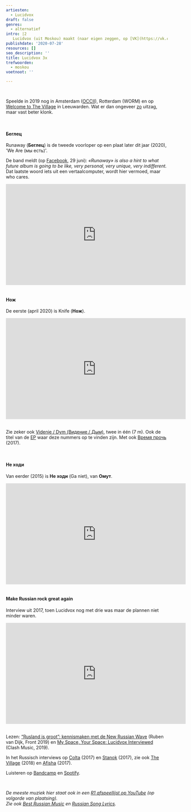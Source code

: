 ```yaml
---
artiesten:
  - Lucidvox
draft: false
genres:
  - alternatief
intro: |2
   Lucidvox (uit Moskou) maakt (naar eigen zeggen, op [VK](https://vk.com/lucidvox)) ‘psyched-out krautpunk, noisepop / lucidcore’. Komt geen man aan te pas; vier dames – Anna, Alina, Galla en Nadezhda – doen het werk. Zou kunnen dat je ze al eens gezien hebt. Lucidvox komt vaker over de grens dan gemiddeld voor een Russische band, en zelfs tot bij ons. 
publishdate: '2020-07-28'
resources: []
seo_description: ''
title: Lucidvox 3x
trefwoorden:
  - moskou
voetnoot: ''

---
```


<br/>

Speelde in 2019 nog in Amsterdam ([OCCII](https://occii.org/new-russian-wave-lucidvox/)), Rotterdam (WORM) en op [Welcome to The Village](https://welcometothevillage.nl/programma/editie-2019/lucidvox/) in Leeuwarden.
Wat er dan ongeveer [zo](https://youtu.be/1R_e3-IElxU) uitzag, maar vast beter klonk.

 <br/>

#### Беглец

Runaway (**Беглец**) is de tweede voorloper op een plaat later dit jaar (2020), 'We Are (мы есть)'.

De band meldt (op [Facebook](https://www.facebook.com/lucidvox), 29 juni): *«Runaway» is also a hint to what future album is going to be like, very personal, very unique, very indifferent.* Dat laatste woord iets uit een vertaalcomputer, wordt hier vermoed, maar who cares. 

 

<iframe width="560" height="315" src="https://www.youtube.com/embed/-n0vlaT7lBU" frameborder="0" allow="accelerometer; autoplay; encrypted-media; gyroscope; picture-in-picture" allowfullscreen></iframe>

 
<br/>

<br/> 

#### Нож
De eerste (april 2020) is Knife (**Нож**).

  
<iframe width="560" height="315" src="https://www.youtube.com/embed/i69TADvli_c" frameborder="0" allow="accelerometer; autoplay; encrypted-media; gyroscope; picture-in-picture" allowfullscreen></iframe>

 <br/>
 <br/>

Zie zeker ook [Videnie / Dym (Видение / Дым)](https://youtu.be/XwwH6fjNqJc), twee in één (7 m). Ook de titel van de [EP](https://lucidvoxband.bandcamp.com/album/dym-2) waar deze nummers op te vinden zijn. Met ook [Время прочь](https://youtu.be/60isPKeEAeg) (2017).

<br/>

#### Не ходи
Van eerder (2015) is **Не ходи** (Ga niet), van **Омут**.


<iframe width="560" height="315" src="https://www.youtube.com/embed/QcR-8Rzz2xY" frameborder="0" allow="accelerometer; autoplay; encrypted-media; gyroscope; picture-in-picture" allowfullscreen></iframe>

 
<br/>
<br/>
 

 

#### Make Russian rock great again

Interview uit 2017, toen Lucidvox nog met drie was maar de plannen niet minder waren. 
 

<iframe width="560" height="315" src="https://www.youtube.com/embed/5hRgR3ElFBM" frameborder="0" allow="accelerometer; autoplay; encrypted-media; gyroscope; picture-in-picture" allowfullscreen></iframe>

 
 <br/>
 <br/>


Lezen: [“Rusland is groot”: kennismaken met de New Russian Wave](https://fr-nt.nl/2019/07/17/rusland-is-groot-kennis-maken-met-de-new-russian-wave/) (Ruben van Dijk, Front 2019) en [My Space, Your Space: Lucidvox Interviewed](https://www.clashmusic.com/features/my-space-your-space-lucidvox-interviewed) (Clash Music, 2019).

In het Russisch interviews op [Colta](https://www.colta.ru/articles/music_modern/14186-lucidvox-i-russkiy-duh) (2017) en [Stanok](https://stanok.space/статьи/interview/2017/10/17/lucidvox) (2017), zie ook [The Village](https://www.the-village.ru/village/weekend/premiere/313481-novyy-klip-lucidvox-videnie-dym) (2018) en [Afisha](https://daily.afisha.ru/music/4696-nasha-muzyka-interesna-ne-tolko-v-rossii-vyshel-ep-gruppy-lucidvox/) (2017).

Luisteren op [Bandcamp](https://lucidvoxband.bandcamp.com/) en [Spotify](https://open.spotify.com/artist/4HK0iiAa6ecLcJ1hvZdQ7m?si=DOppzLRNQ-etiqQ56ROvTA).

<br/>


*De meeste muziek hier staat ook in een [R1 afspeellijst op YouTube](https://www.youtube.com/playlist?list=PLeE-zqOrSLhxfIpK2vuUJNCKSzyVBi0yM) (op volgorde van plaatsing).* <br/>
*Zie ook [Best Russian Music](https://www.youtube.com/playlist?list=PLeE-zqOrSLhxTFYDvlwUu4hYby9DojwoD) en [Russian Song Lyrics](https://www.youtube.com/playlist?list=PLeE-zqOrSLhzkRCATzT8__oNifBChVHGK).*



